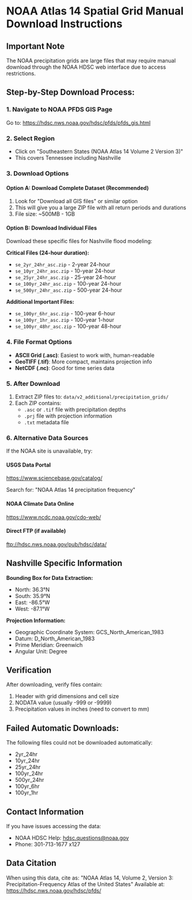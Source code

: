 # NOAA Atlas 14 Spatial Grid Manual Download Instructions

## Important Note
The NOAA precipitation grids are large files that may require manual download
through the NOAA HDSC web interface due to access restrictions.

## Step-by-Step Download Process:

### 1. Navigate to NOAA PFDS GIS Page
Go to: https://hdsc.nws.noaa.gov/hdsc/pfds/pfds_gis.html

### 2. Select Region
- Click on "Southeastern States (NOAA Atlas 14 Volume 2 Version 3)"
- This covers Tennessee including Nashville

### 3. Download Options

#### Option A: Download Complete Dataset (Recommended)
1. Look for "Download all GIS files" or similar option
2. This will give you a large ZIP file with all return periods and durations
3. File size: ~500MB - 1GB

#### Option B: Download Individual Files
Download these specific files for Nashville flood modeling:

**Critical Files (24-hour duration):**
- `se_2yr_24hr_asc.zip` - 2-year 24-hour
- `se_10yr_24hr_asc.zip` - 10-year 24-hour
- `se_25yr_24hr_asc.zip` - 25-year 24-hour
- `se_100yr_24hr_asc.zip` - 100-year 24-hour
- `se_500yr_24hr_asc.zip` - 500-year 24-hour

**Additional Important Files:**
- `se_100yr_6hr_asc.zip` - 100-year 6-hour
- `se_100yr_1hr_asc.zip` - 100-year 1-hour
- `se_100yr_48hr_asc.zip` - 100-year 48-hour

### 4. File Format Options
- **ASCII Grid (.asc)**: Easiest to work with, human-readable
- **GeoTIFF (.tif)**: More compact, maintains projection info
- **NetCDF (.nc)**: Good for time series data

### 5. After Download
1. Extract ZIP files to: `data/v2_additional/precipitation_grids/`
2. Each ZIP contains:
   - `.asc` or `.tif` file with precipitation depths
   - `.prj` file with projection information
   - `.txt` metadata file

### 6. Alternative Data Sources

If the NOAA site is unavailable, try:

#### USGS Data Portal
https://www.sciencebase.gov/catalog/

Search for: "NOAA Atlas 14 precipitation frequency"

#### NOAA Climate Data Online
https://www.ncdc.noaa.gov/cdo-web/

#### Direct FTP (if available)
ftp://hdsc.nws.noaa.gov/pub/hdsc/data/

## Nashville Specific Information

**Bounding Box for Data Extraction:**
- North: 36.3°N
- South: 35.9°N  
- East: -86.5°W
- West: -87.1°W

**Projection Information:**
- Geographic Coordinate System: GCS_North_American_1983
- Datum: D_North_American_1983
- Prime Meridian: Greenwich
- Angular Unit: Degree

## Verification

After downloading, verify files contain:
1. Header with grid dimensions and cell size
2. NODATA value (usually -999 or -9999)
3. Precipitation values in inches (need to convert to mm)

## Failed Automatic Downloads:

The following files could not be downloaded automatically:
- 2yr_24hr
- 10yr_24hr
- 25yr_24hr
- 100yr_24hr
- 500yr_24hr
- 100yr_6hr
- 100yr_1hr

## Contact Information

If you have issues accessing the data:
- NOAA HDSC Help: hdsc.questions@noaa.gov
- Phone: 301-713-1677 x127

## Data Citation

When using this data, cite as:
"NOAA Atlas 14, Volume 2, Version 3: Precipitation-Frequency Atlas of the United States"
Available at: https://hdsc.nws.noaa.gov/hdsc/pfds/
